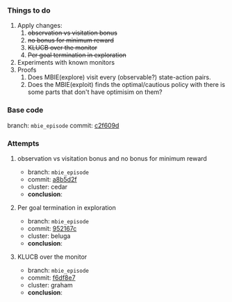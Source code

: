 ### Things to do

1. Apply changes:
    1. ~~observation vs visitation bonus~~
    2. ~~no bonus for minimum reward~~
    3. ~~KLUCB over the monitor~~
    4. ~~Per goal termination in exploration~~
2. Experiments with known monitors
3. Proofs
    1. Does MBIE(explore) visit every (observable?) state-action pairs.
    2. Does the MBIE(exploit) finds the optimal/cautious policy with there is some parts that don't have optimisim on
       them?

### Base code

branch: `mbie_episode`
commit: [c2f609d](https://github.com/alirezakazemipour/ofu/tree/mbie_episode)

### Attempts

1. observation vs visitation bonus and no bonus for minimum reward
   - branch: `mbie_episode`
   - commit: [a8b5d2f](https://github.com/alirezakazemipour/ofu/tree/mbie_episode)
   - cluster: cedar
   - **conclusion**:

2. Per goal termination in exploration
   - branch: `mbie_episode`
   - commit: [952167c](https://github.com/alirezakazemipour/ofu/tree/mbie_episode)
   - cluster: beluga
   - **conclusion**:
   
3. KLUCB over the monitor
   - branch: `mbie_episode`
   - commit: [f6df8e7](https://github.com/alirezakazemipour/ofu/tree/mbie_episode)
   - cluster: graham
   - **conclusion**:
